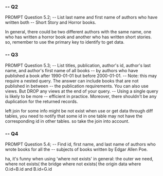 ### -- Q2
PROMPT Question 5.2;
-- List last name and first name of authors who have written both
-- Short Story and Horror books. 

In general, there could be two different authors with the same name, one who has written a horror book and another who has written short stories. 
so, remember to use the primary key to identify to get data.

### -- Q3
PROMPT Question 5.3;
-- List titles, publication, author's id, author's last name, and author's first name of all books 
-- by authors who have published a book after 1990-01-01 but before 2000-01-01. 
-- Note: this may require a nested query. The answer can include books that are not published in between 
-- the publication requirements. You can also use views. But DROP any views at the end of your query.
-- Using a single query is likely to be more 
-- efficient in practice. Moreover, there shouldn't be any duplication for the returned records.

left join
for some info might be not exist
when use or get data through diff tables, you need to notify that some id in one table may not have the corresponding id in other tables.
so take the join into account.



### -- Q4
PROMPT Question 5.4;
-- Find id, first name, and last name of authors who wrote books for all the 
-- subjects of books written by Edgar Allen Poe.

ha, it's funny when using 'where not exists'
in  general:
the outer we need, 
where not exists( 
the bridge
where not exists(
the origin data
where O.id=B.id and B.id=G.id

